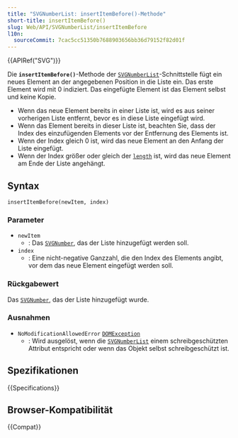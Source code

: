 ```yaml
---
title: "SVGNumberList: insertItemBefore()-Methode"
short-title: insertItemBefore()
slug: Web/API/SVGNumberList/insertItemBefore
l10n:
  sourceCommit: 7cac5cc51350b7688903656bb36d79152f82d01f
---
```


{{APIRef("SVG")}}

Die **`insertItemBefore()`**-Methode der [`SVGNumberList`](/de/docs/Web/API/SVGNumberList)-Schnittstelle fügt ein neues Element an der angegebenen Position in die Liste ein. Das erste Element wird mit 0 indiziert. Das eingefügte Element ist das Element selbst und keine Kopie.

- Wenn das neue Element bereits in einer Liste ist, wird es aus seiner vorherigen Liste entfernt, bevor es in diese Liste eingefügt wird.
- Wenn das Element bereits in dieser Liste ist, beachten Sie, dass der Index des einzufügenden Elements vor der Entfernung des Elements ist.
- Wenn der Index gleich 0 ist, wird das neue Element an den Anfang der Liste eingefügt.
- Wenn der Index größer oder gleich der [`length`](/de/docs/Web/API/SVGNumberList/length) ist, wird das neue Element am Ende der Liste angehängt.

## Syntax

```js-nolint
insertItemBefore(newItem, index)
```

### Parameter

- `newItem`
  - : Das [`SVGNumber`](/de/docs/Web/API/SVGNumber), das der Liste hinzugefügt werden soll.
- `index`
  - : Eine nicht-negative Ganzzahl, die den Index des Elements angibt, vor dem das neue Element eingefügt werden soll.

### Rückgabewert

Das [`SVGNumber`](/de/docs/Web/API/SVGNumber), das der Liste hinzugefügt wurde.

### Ausnahmen

- `NoModificationAllowedError` [`DOMException`](/de/docs/Web/API/DOMException)
  - : Wird ausgelöst, wenn die [`SVGNumberList`](/de/docs/Web/API/SVGNumberList) einem schreibgeschützten Attribut entspricht oder wenn das Objekt selbst schreibgeschützt ist.

## Spezifikationen

{{Specifications}}

## Browser-Kompatibilität

{{Compat}}
